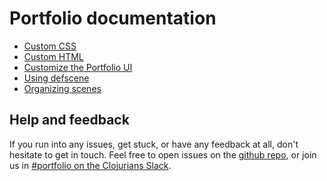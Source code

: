 # Portfolio documentation

- [Custom CSS](./custom-css.md)
- [Custom HTML](./custom-html.md)
- [Customize the Portfolio UI](./customize-ui.md)
- [Using defscene](./defscene.md)
- [Organizing scenes](./organization.md)

## Help and feedback

If you run into any issues, get stuck, or have any feedback at all, don't
hesitate to get in touch. Feel free to open issues on the [github
repo](https://github.com/cjohansen/portfolio/issues), or join us in [#portfolio
on the Clojurians Slack](https://clojurians.slack.com).
